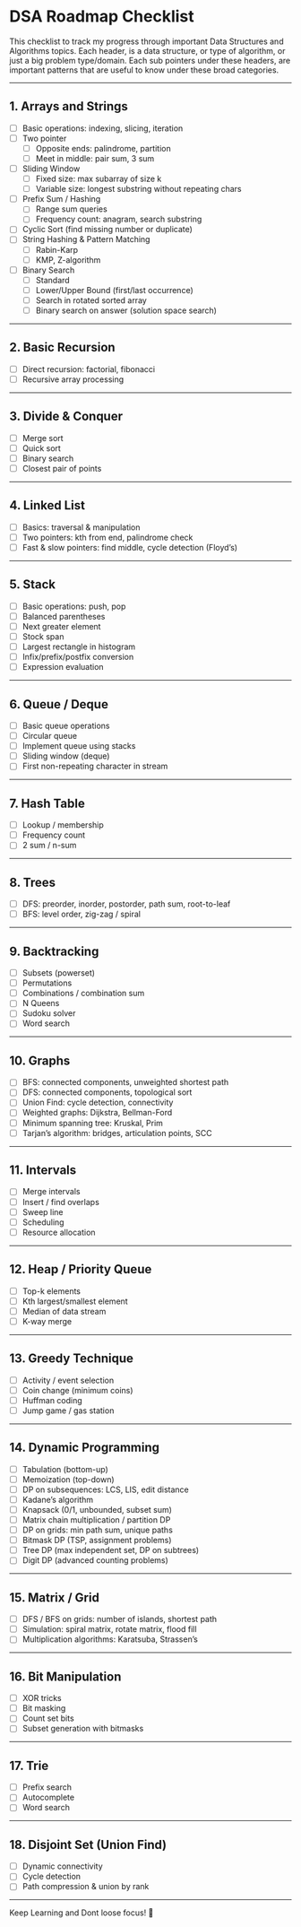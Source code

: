 # DSA Roadmap Checklist

This checklist to track my progress through important Data Structures and Algorithms topics.
Each header, is a data structure, or type of algorithm, or just a big problem type/domain. Each sub pointers under these headers, are important patterns that are useful to know under these broad categories.

---

## 1. Arrays and Strings
- [ ] Basic operations: indexing, slicing, iteration
- [ ] Two pointer  
  - [ ] Opposite ends: palindrome, partition  
  - [ ] Meet in middle: pair sum, 3 sum  
- [ ] Sliding Window  
  - [ ] Fixed size: max subarray of size k  
  - [ ] Variable size: longest substring without repeating chars  
- [ ] Prefix Sum / Hashing  
  - [ ] Range sum queries  
  - [ ] Frequency count: anagram, search substring  
- [ ] Cyclic Sort (find missing number or duplicate)  
- [ ] String Hashing & Pattern Matching  
  - [ ] Rabin-Karp  
  - [ ] KMP, Z-algorithm  
- [ ] Binary Search  
  - [ ] Standard  
  - [ ] Lower/Upper Bound (first/last occurrence)  
  - [ ] Search in rotated sorted array  
  - [ ] Binary search on answer (solution space search)  

---

## 2. Basic Recursion
- [ ] Direct recursion: factorial, fibonacci  
- [ ] Recursive array processing  

---

## 3. Divide & Conquer
- [ ] Merge sort  
- [ ] Quick sort  
- [ ] Binary search  
- [ ] Closest pair of points  

---

## 4. Linked List
- [ ] Basics: traversal & manipulation  
- [ ] Two pointers: kth from end, palindrome check  
- [ ] Fast & slow pointers: find middle, cycle detection (Floyd’s)  

---

## 5. Stack
- [ ] Basic operations: push, pop  
- [ ] Balanced parentheses  
- [ ] Next greater element  
- [ ] Stock span  
- [ ] Largest rectangle in histogram  
- [ ] Infix/prefix/postfix conversion  
- [ ] Expression evaluation  

---

## 6. Queue / Deque
- [ ] Basic queue operations  
- [ ] Circular queue  
- [ ] Implement queue using stacks  
- [ ] Sliding window (deque)  
- [ ] First non-repeating character in stream  

---

## 7. Hash Table
- [ ] Lookup / membership  
- [ ] Frequency count  
- [ ] 2 sum / n-sum  

---

## 8. Trees
- [ ] DFS: preorder, inorder, postorder, path sum, root-to-leaf  
- [ ] BFS: level order, zig-zag / spiral  

---

## 9. Backtracking
- [ ] Subsets (powerset)  
- [ ] Permutations  
- [ ] Combinations / combination sum  
- [ ] N Queens  
- [ ] Sudoku solver  
- [ ] Word search  

---

## 10. Graphs
- [ ] BFS: connected components, unweighted shortest path  
- [ ] DFS: connected components, topological sort  
- [ ] Union Find: cycle detection, connectivity  
- [ ] Weighted graphs: Dijkstra, Bellman-Ford  
- [ ] Minimum spanning tree: Kruskal, Prim  
- [ ] Tarjan’s algorithm: bridges, articulation points, SCC  

---

## 11. Intervals
- [ ] Merge intervals  
- [ ] Insert / find overlaps  
- [ ] Sweep line  
- [ ] Scheduling  
- [ ] Resource allocation  

---

## 12. Heap / Priority Queue
- [ ] Top-k elements  
- [ ] Kth largest/smallest element  
- [ ] Median of data stream  
- [ ] K-way merge  

---

## 13. Greedy Technique
- [ ] Activity / event selection  
- [ ] Coin change (minimum coins)  
- [ ] Huffman coding  
- [ ] Jump game / gas station  

---

## 14. Dynamic Programming
- [ ] Tabulation (bottom-up)  
- [ ] Memoization (top-down)  
- [ ] DP on subsequences: LCS, LIS, edit distance  
- [ ] Kadane’s algorithm  
- [ ] Knapsack (0/1, unbounded, subset sum)  
- [ ] Matrix chain multiplication / partition DP  
- [ ] DP on grids: min path sum, unique paths  
- [ ] Bitmask DP (TSP, assignment problems)  
- [ ] Tree DP (max independent set, DP on subtrees)  
- [ ] Digit DP (advanced counting problems)  

---

## 15. Matrix / Grid
- [ ] DFS / BFS on grids: number of islands, shortest path  
- [ ] Simulation: spiral matrix, rotate matrix, flood fill  
- [ ] Multiplication algorithms: Karatsuba, Strassen’s  

---

## 16. Bit Manipulation
- [ ] XOR tricks  
- [ ] Bit masking  
- [ ] Count set bits  
- [ ] Subset generation with bitmasks  

---

## 17. Trie
- [ ] Prefix search  
- [ ] Autocomplete  
- [ ] Word search  

---

## 18. Disjoint Set (Union Find)
- [ ] Dynamic connectivity  
- [ ] Cycle detection  
- [ ] Path compression & union by rank  

---

Keep Learning and Dont loose focus! 🚀
